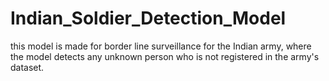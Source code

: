 # Indian_Soldier_Detection_Model
this model is made for border line surveillance for the Indian army, where the model detects any unknown person who is not registered in the army's dataset.
